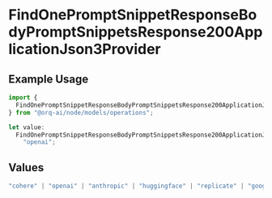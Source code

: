 # FindOnePromptSnippetResponseBodyPromptSnippetsResponse200ApplicationJson3Provider

## Example Usage

```typescript
import {
  FindOnePromptSnippetResponseBodyPromptSnippetsResponse200ApplicationJson3Provider,
} from "@orq-ai/node/models/operations";

let value:
  FindOnePromptSnippetResponseBodyPromptSnippetsResponse200ApplicationJson3Provider =
    "openai";
```

## Values

```typescript
"cohere" | "openai" | "anthropic" | "huggingface" | "replicate" | "google" | "google-ai" | "azure" | "aws" | "anyscale" | "perplexity" | "groq" | "fal" | "leonardoai" | "nvidia"
```